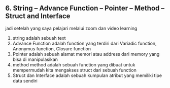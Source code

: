 ## 6. String – Advance Function – Pointer – Method – Struct and Interface

jadi setelah yang saya pelajari melalui zoom dan video learning 
1. string adalah sebuah text
2. Advance Function adalah function yang terdiri dari Variadic function, Anonymus function, Closure function
3. Pointer adalah sebuah alamat memori atau address dari memory yang bisa di manipulasikan 
4. method method adalah sebuah function yang dibuat untuk mempermudah kita mengakses struct dari sebuah function
5. Struct dan Interface adalah sebuah kumpulan atribut yang memiliki tipe data sendiri 